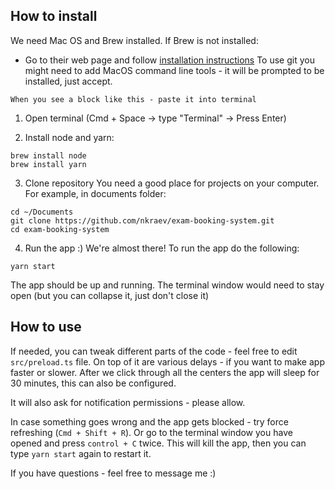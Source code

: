 ## How to install
We need Mac OS and Brew installed. 
If Brew is not installed: 
  * Go to their web page and follow [installation instructions](https://brew.sh/)
To use git you might need to add MacOS command line tools - it will be prompted to be installed, just accept. 

```
When you see a block like this - paste it into terminal
```


1. Open terminal (Cmd + Space -> type "Terminal" -> Press Enter)

2. Install node and yarn: 

```
brew install node
brew install yarn
```

3. Clone repository
You need a good place for projects on your computer. For example, in documents folder:

```
cd ~/Documents
git clone https://github.com/nkraev/exam-booking-system.git
cd exam-booking-system
```

4. Run the app :)
We're almost there! To run the app do the following: 

```
yarn start
```

The app should be up and running. The terminal window would need to stay open (but you can collapse it, just don't close it)

## How to use
If needed, you can tweak different parts of the code - feel free to edit `src/preload.ts` file. On top of it are various delays - if you want to make app faster or slower. 
After we click through all the centers the app will sleep for 30 minutes, this can also be configured. 

It will also ask for notification permissions - please allow. 

In case something goes wrong and the app gets blocked - try force refreshing (`Cmd + Shift + R`). Or go to the terminal window you have opened and press `control + C` twice. This will kill the app, then you can type `yarn start` again to restart it. 

If you have questions - feel free to message me :)